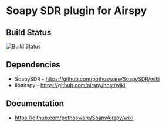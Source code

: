 # Soapy SDR plugin for Airspy

## Build Status

![Build Status](https://github.com/pothosware/SoapyAirspy/actions/workflows/ci.yml/badge.svg)

## Dependencies

* SoapySDR - https://github.com/pothosware/SoapySDR/wiki
* libairspy - https://github.com/airspy/host/wiki

## Documentation

* https://github.com/pothosware/SoapyAirspy/wiki
